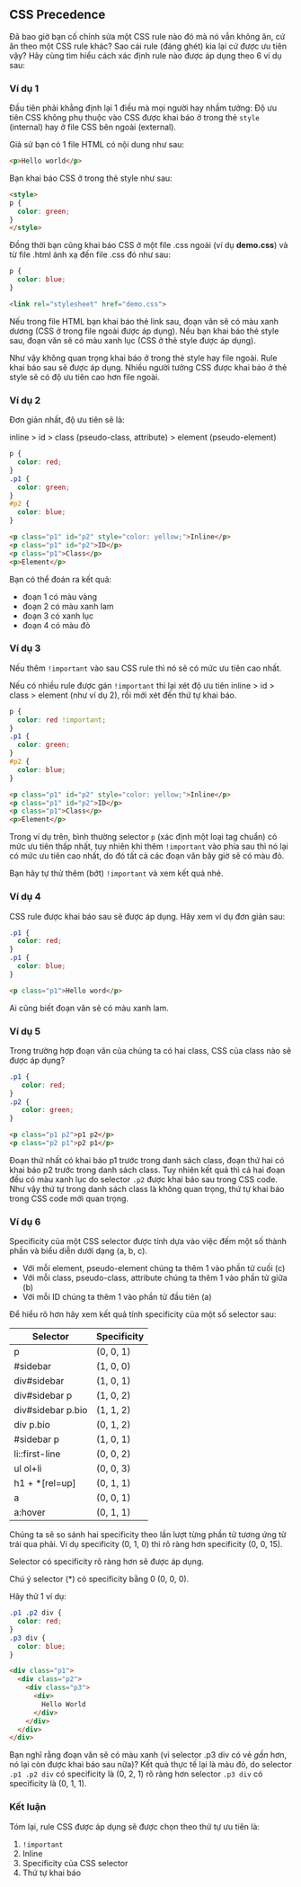 ## CSS Precedence

Đã bao giờ bạn cố chỉnh sửa một CSS rule nào đó mà nó vẫn không ăn, cứ ăn theo một CSS rule khác? Sao cái rule (đáng ghét) kia lại cứ được ưu tiên vậy? Hãy cùng tìm hiểu cách xác định rule nào được áp dụng theo 6 ví dụ sau:

### Ví dụ 1

Đầu tiên phải khẳng định lại 1 điều mà mọi người hay nhầm tưởng: Độ ưu tiên CSS không phụ thuộc vào CSS được khai báo ở trong thẻ `style` (internal) hay ở file CSS bên ngoài (external).

Giả sử bạn có 1 file HTML có nội dung như sau:

```html
<p>Hello world</p>
```

Bạn khai báo CSS ở trong thẻ style như sau:

```html
<style>
p {
  color: green;
}
</style>
```

Đồng thời bạn cũng khai báo CSS ở một file .css ngoài (ví dụ **demo.css**) và từ file .html ánh xạ đến file .css đó như sau:

```css
p {
  color: blue;
}
```

```html
<link rel="stylesheet" href="demo.css">
```

Nếu trong file HTML bạn khai báo thẻ link sau, đoạn văn sẽ có màu xanh dương (CSS ở trong file ngoài được áp dụng). Nếu bạn khai báo thẻ style sau, đoạn văn sẽ có màu xanh lục (CSS ở thẻ style được áp dụng).

Như vậy không quan trọng khai báo ở trong thẻ style hay file ngoài. Rule khai báo sau sẽ được áp dụng. Nhiều người tưởng CSS được khai báo ở thẻ style sẽ có độ ưu tiên cao hơn file ngoài.

### Ví dụ 2

Đơn giản nhất, độ ưu tiên sẽ là:

inline > id > class (pseudo-class, attribute) > element (pseudo-element)

```css
p {
  color: red;
}
.p1 {
  color: green;
}
#p2 {
  color: blue;
}
```

```html
<p class="p1" id="p2" style="color: yellow;">Inline</p>
<p class="p1" id="p2">ID</p>
<p class="p1">Class</p>
<p>Element</p>
```

Bạn có thể đoán ra kết quả:

* đoạn 1 có màu vàng
* đoạn 2 có màu xanh lam
* đoạn 3 có xanh lục
* đoạn 4 có màu đỏ

### Ví dụ 3

Nếu thêm `!important` vào sau CSS rule thì nó sẽ có mức ưu tiên cao nhất.

Nếu có nhiều rule được gán `!important` thì lại xét độ ưu tiên inline > id > class > element (như ví dụ 2), rồi mới xét đến thứ tự khai báo.

```css
p {
  color: red !important;
}
.p1 {
  color: green;
}
#p2 {
  color: blue;
}
```

```html
<p class="p1" id="p2" style="color: yellow;">Inline</p>
<p class="p1" id="p2">ID</p>
<p class="p1">Class</p>
<p>Element</p>
```

Trong ví dụ trên, bình thường selector `p` (xác định một loại tag chuẩn) có mức ưu tiên thấp nhất, tuy nhiên khi thêm `!important` vào phía sau thì nó lại có mức ưu tiên cao nhất, do đó tất cả các đoạn văn bây giờ sẽ có màu đỏ.

Bạn hãy tự thử thêm (bớt) `!important` và xem kết quả nhé.

### Ví dụ 4

CSS rule được khai báo sau sẽ được áp dụng. Hãy xem ví dụ đơn giản sau:

```css
.p1 {
  color: red;
}
.p1 {
  color: blue;
}
```

```html
<p class="p1">Hello word</p>
```

Ai cũng biết đoạn văn sẽ có màu xanh lam.

### Ví dụ 5

Trong trường hợp đoạn văn của chúng ta có hai class, CSS của class nào sẽ được áp dụng?

```css
.p1 {
   color: red;
}
.p2 {
   color: green;
}
```

```html
<p class="p1 p2">p1 p2</p>
<p class="p2 p1">p2 p1</p>
```

Đoạn thứ nhất có khai báo p1 trước trong danh sách class, đoạn thứ hai có khai báo p2 trước trong danh sách class. Tuy nhiên kết quả thì cả hai đoạn đều có màu xanh lục do selector `.p2` được khai báo sau trong CSS code. Như vậy thứ tự trong danh sách class là không quan trọng, thứ tự khai báo trong CSS code mới quan trọng.

### Ví dụ 6

Specificity của một CSS selector được tính dựa vào việc đếm một số thành phần và biểu diễn dưới dạng (a, b, c).

* Với mỗi element, pseudo-element chúng ta thêm 1 vào phần tử cuối (c)
* Với mỗi class, pseudo-class, attribute chúng ta thêm 1 vào phần tử giữa (b)
* Với mỗi ID chúng ta thêm 1 vào phần tử đầu tiên (a)

Để hiểu rõ hơn hãy xem kết quả tính specificity của một số selector sau:

| Selector          | Specificity |
| ----------------- | ----------- |
| p                 | (0, 0, 1)   |
| #sidebar          | (1, 0, 0)   |
| div#sidebar       | (1, 0, 1)   |
| div#sidebar p     | (1, 0, 2)   |
| div#sidebar p.bio | (1, 1, 2)   |
| div p.bio         | (0, 1, 2)   |
| #sidebar p        | (1, 0, 1)   |
| li::first-line    | (0, 0, 2)   |
| ul ol+li          | (0, 0, 3)   |
| h1 + *[rel=up]    | (0, 1, 1)   |
| a                 | (0, 0, 1)   |
| a:hover           | (0, 1, 1)   |

Chúng ta sẽ so sánh hai specificity theo lần lượt từng phần tử tương ứng từ trái qua phải. Ví dụ specificity (0, 1, 0) thì rõ ràng hơn specificity (0, 0, 15).

Selector có specificity rõ ràng hơn sẽ được áp dụng.

Chú ý selector (*) có specificity bằng 0 (0, 0, 0).

Hãy thử 1 ví dụ:

```css
.p1 .p2 div {
  color: red;
}
.p3 div {
  color: blue;
}
```

```html
<div class="p1">
  <div class="p2">
    <div class="p3">
      <div>
        Hello World
      </div>
    </div>
  </div>
</div>
```

Bạn nghĩ rằng đoạn văn sẽ có màu xanh (vì selector .p3 div có vẻ *gần* hơn, nó lại còn được khai báo sau nữa)? Kết quả thực tế lại là màu đỏ, do selector `.p1 .p2 div` có specificity là (0, 2, 1) rõ ràng hơn selector `.p3 div` có specificity là (0, 1, 1).

### Kết luận

Tóm lại, rule CSS được áp dụng sẽ được chọn theo thứ tự ưu tiên là:

1. `!important`
2. Inline
3. Specificity của CSS selector
4. Thứ tự khai báo